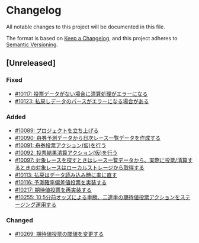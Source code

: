 # Changelog

All notable changes to this project will be documented in this file.

The format is based on [Keep a Changelog](https://keepachangelog.com/en/1.0.0/),
and this project adheres to [Semantic Versioning](https://semver.org/spec/v2.0.0.html).

## [Unreleased]

### Fixed

- [#10117: 投票データがない場合に清算処理がエラーになる](https://redmine.u6k.me/issues/10117)
- [#10123: 払戻しデータのパースがエラーになる場合がある](https://redmine.u6k.me/issues/10123)

### Added

- [#10089: プロジェクトを立ち上げる](https://redmine.u6k.me/issues/10089)
- [#10090: 舟券予測データから日次レース一覧データを作成する](https://redmine.u6k.me/issues/10090)
- [#10091: 舟券投票アクション(仮)を行う](https://redmine.u6k.me/issues/10091)
- [#10092: 投票結果清算アクション(仮)を行う](https://redmine.u6k.me/issues/10092)
- [#10097: 対象レースを探すときはレース一覧データから、実際に投票/清算するときの対象レースはローカルストレージから取得する](https://redmine.u6k.me/issues/10097)
- [#10113: 払戻はデータ読み込み時に率に直す](https://redmine.u6k.me/issues/10113)
- [#10116: 予測確率偏差値投票を実装する](https://redmine.u6k.me/issues/10116)
- [#10217: 期待値投票を再実装する](https://redmine.u6k.me/issues/10217)
- [#10255: 10,5分前オッズによる単勝、二連単の期待値投票アクションをステージング運用する](https://redmine.u6k.me/issues/10255)

### Changed

- [#10269: 期待値投票の閾値を変更する](https://redmine.u6k.me/issues/10269)
